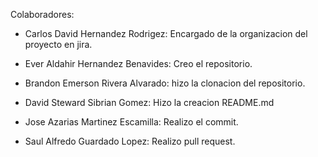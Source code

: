 Colaboradores:

- Carlos David Hernandez Rodrigez: Encargado de la organizacion del proyecto en jira.

- Ever Aldahir Hernandez Benavides: Creo el repositorio.

- Brandon Emerson Rivera Alvarado: hizo la clonacion del repositorio.

- David Steward Sibrian Gomez: Hizo la creacion README.md

- Jose Azarias Martinez Escamilla: Realizo el commit.

- Saul Alfredo Guardado Lopez: Realizo pull request.
